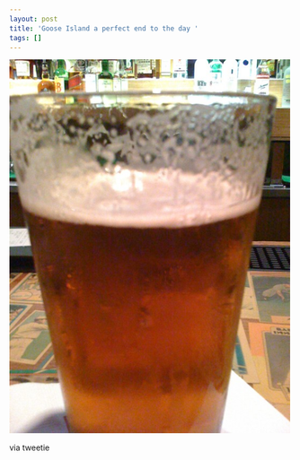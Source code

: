 ```yaml
---
layout: post
title: 'Goose Island a perfect end to the day '
tags: []
---
```


<p>
<div class='p_embed p_image_embed'>
<img alt="Image" height="667" src="/images/9221215-image.jpg" width="500" />

</div>
</p>
<div class="posterous_quote_citation">
via tweetie

</div>
